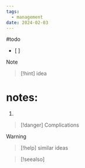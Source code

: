```yaml
---
tags:
  - management
date: 2024-02-03
---
```



#todo 
- [ ] 

>[!note]
>




>[!hint] idea


 
# notes:
1.



>[!danger] Complications
>



>[!warning]



>[!help] similar ideas
>



>[!seealso] 
>


